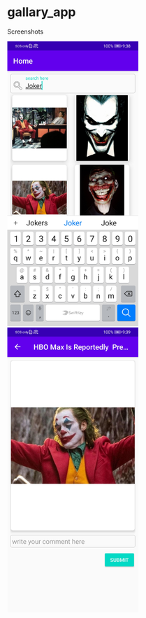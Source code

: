 # gallary_app

Screenshots

<img src="/screenshots/search.jpg" alt="drawing" width="300"/>      <img src="/screenshots/preview.jpg" alt="drawing" width="300"/>

